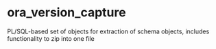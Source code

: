 # ora_version_capture
PL/SQL-based set of objects for extraction of schema objects, includes functionality to zip into one file
